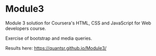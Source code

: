 # Module3
Module 3 solution for Coursera's HTML, CSS and JavaScript for Web developers course.

Exercise of bootstrap and media queries.

Results here: https://quantsr.github.io/Module3/
